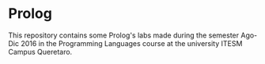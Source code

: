 # Prolog

This repository contains some Prolog's labs made during the semester Ago-Dic 2016 in the Programming Languages course at the university ITESM Campus Queretaro.
